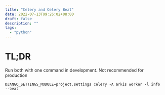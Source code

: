 ```yaml
---
title: "Celery and Celery Beat"
date: 2022-07-13T09:26:02+08:00
draft: false
description: ""
tags:
  - "python"
---
```


# TL;DR

Run both with one command in development. Not recommended for production


`DJANGO_SETTINGS_MODULE=project.settings celery -A arkis worker -l info --beat`

